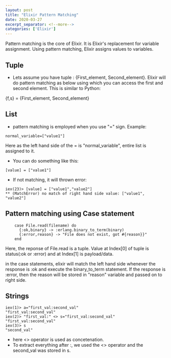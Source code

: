 ```yaml
---
layout: post
title: "Elixir Pattern Matching"
date: 2020-03-27
excerpt_separator: <!--more-->
categories: ['Elixir']
---
```


Pattern matching is the core of Elixir. It is Elixir's replacement for variable assignment. Using pattern matching, Elixir assigns values to variables.

<!--more-->

## Tuple
- Lets assume you have tuple : {First_element, Second_element}. Elixir will do pattern matching as below using which you can access the first and second element. This is similar to Python:

{f,s} = {First_element, Second_element}

## List
- pattern matching is employed when you use "=" sign. Example:
```
normal_variable=["value1"]
```
Here as the left hand side of the = is "normal_variable", entire list is assigned to it.

- You can do something like this:
```
[value] = ["value1"]
```

- If not matching, it will thrown error:
```
iex(23)> [value] = ["value1","value2"]
** (MatchError) no match of right hand side value: ["value1", "value2"]
```

## Pattern matching using Case statement
```
    case File.read(filename) do
      {:ok,binary} -> :erlang.binary_to_term(binary)
      {:error,reason} -> "File does not exist, got #{reason}}"
    end
```
Here, the reponse of File.read is a tuple. Value at Index[0] of tuple is status(:ok or :error) and at Index[1] is payload/data.

in the case statements, elixir will match the left hand side whenever the response is :ok and execute the binary_to_term statement.
If the response is :error, then the reason will be stored in "reason" variable and passed on to right side.

## Strings

```
iex(1)> a="first_val:second_val"
"first_val:second_val"
iex(2)> "first_val:" <> s="first_val:second_val"
"first_val:second_val"
iex(3)> s
"second_val"
```
- here <> operator is used as concetenation.
- To extract everything after :, we used the <> operator and the second_val was stored in s.

